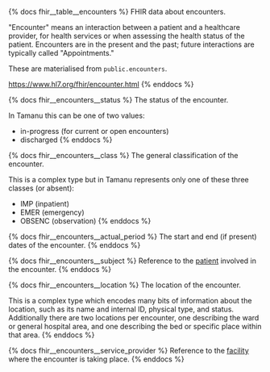 {% docs fhir__table__encounters %}
FHIR data about encounters.

"Encounter" means an interaction between a patient and a healthcare provider, for health services or
when assessing the health status of the patient. Encounters are in the present and the past; future
interactions are typically called "Appointments."

These are materialised from `public.encounters`.

<https://www.hl7.org/fhir/encounter.html>
{% enddocs %}

{% docs fhir__encounters__status %}
The status of the encounter.

In Tamanu this can be one of two values:
- in-progress (for current or open encounters)
- discharged
{% enddocs %}

{% docs fhir__encounters__class %}
The general classification of the encounter.

This is a complex type but in Tamanu represents only one of these three classes (or absent):
- IMP (inpatient)
- EMER (emergency)
- OBSENC (observation)
{% enddocs %}

{% docs fhir__encounters__actual_period %}
The start and end (if present) dates of the encounter.
{% enddocs %}

{% docs fhir__encounters__subject %}
Reference to the [patient](#!/source/source.tamanu.fhir__tamanu.patients) involved in the encounter.
{% enddocs %}

{% docs fhir__encounters__location %}
The location of the encounter.

This is a complex type which encodes many bits of information about the location, such as its name
and internal ID, physical type, and status. Additionally there are two locations per encounter, one
describing the ward or general hospital area, and one describing the bed or specific place within
that area.
{% enddocs %}

{% docs fhir__encounters__service_provider %}
Reference to the [facility](#!/source/source.tamanu.fhir__tamanu.facilities) where the encounter is
taking place.
{% enddocs %}

